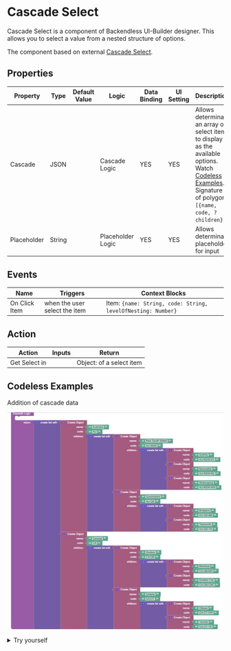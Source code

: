 # Cascade Select

Cascade Select is a component of Backendless UI-Builder designer. This allows you to select a value from a nested structure of options.

The component based on external [Cascade Select](https://www.primefaces.org/primereact/cascadeselect/).

## Properties

| Property          | Type    | Default Value       | Logic                       | Data Binding | UI Setting | Description                                                                                                                                                              |
|-------------------|---------|---------------------|-----------------------------|--------------|------------|--------------------------------------------------------------------------------------------------------------------------------------------------------------------------|
| Cascade           | JSON    |                     | Cascade Logic               | YES          | YES        | Allows determinate an array of select items to display as the available options. Watch [Codeless Examples](#Examples). Signature of polygon: `[{name, code, ?children}]` |
| Placeholder       | String  |                     | Placeholder  Logic          | YES          | YES        | Allows determinate placeholder for input                                                                                                                                 |

## Events

| Name          | Triggers                      | Context Blocks                                               |
|---------------|-------------------------------|--------------------------------------------------------------|
| On Click Item | when the user select the item | Item: `{name: String, code: String, levelOfNesting: Number}` |

## Action

| Action        | Inputs | Return                   |
|---------------|--------|--------------------------|
| Get Select in |        | Object: of a select item |

## <a name="Examples"></a> Codeless Examples

Addition of cascade data

![](example-images/cascade_example.jpg)

<details>
<summary>Try yourself</summary>

```
<block xmlns="http://www.w3.org/1999/xhtml" type="lists_create_with" id="I6`{YbX`1w)ZrZA[n(3l" x="-94.53923425078003" y="88.92089374100392"><mutation items="2"></mutation><value name="ADD0"><block type="create_object" id="hd^`S({p+5%(tCzQMIkl"><mutation><properties><item id="property" prop-name="name"></item><item id="property" prop-name="code"></item><item id="property" prop-name="children"></item></properties></mutation><value name="create_object_mutator_container_properties_stack_property0"><block type="text" id="Rmz=y,*(iJ0^*7tqt^wN"><field name="TEXT">Australia</field></block></value><value name="create_object_mutator_container_properties_stack_property1"><block type="text" id="73(!S~9Bj8[(1dd.hOG%"><field name="TEXT">AU</field></block></value><value name="create_object_mutator_container_properties_stack_property2"><block type="lists_create_with" id="+^[pE!*BrEq@/~$ZXJDM"><mutation items="2"></mutation><value name="ADD0"><block type="create_object" id="ely].XX{?.SFw}g*Ux$F"><mutation><properties><item id="property" prop-name="name"></item><item id="property" prop-name="code"></item><item id="property" prop-name="children"></item></properties></mutation><value name="create_object_mutator_container_properties_stack_property0"><block type="text" id="0,Ub7#U7iP^Uc;F1W,l%"><field name="TEXT">New South Wales</field></block></value><value name="create_object_mutator_container_properties_stack_property1"><block type="text" id="w#9]c/AL5qytPDCGEGh^"><field name="TEXT">AU-NSW</field></block></value><value name="create_object_mutator_container_properties_stack_property2"><block type="lists_create_with" id="NcaOOw}XzebfYg[$#]*V"><mutation items="3"></mutation><value name="ADD0"><block type="create_object" id="=@e``]rkt/IwmHZaxEGU"><mutation><properties><item id="property" prop-name="name"></item><item id="property" prop-name="code"></item></properties></mutation><value name="create_object_mutator_container_properties_stack_property0"><block type="text" id="e(%`Bzh$xiJ9{xFo2YL/"><field name="TEXT">Sydney</field></block></value><value name="create_object_mutator_container_properties_stack_property1"><block type="text" id="[.3Q:STX@sn9Lw}pm7Qc"><field name="TEXT">AU-NSW-SY</field></block></value></block></value><value name="ADD1"><block type="create_object" id="dTF-V$w2/}%bGhSyA%]Q"><mutation><properties><item id="property" prop-name="name"></item><item id="property" prop-name="code"></item></properties></mutation><value name="create_object_mutator_container_properties_stack_property0"><block type="text" id="0WOJ4K22**Az9=mscXx7"><field name="TEXT">Newcastle</field></block></value><value name="create_object_mutator_container_properties_stack_property1"><block type="text" id="^D)=+TRJD8Hbb(X%qAy."><field name="TEXT">AU-NSW-NC</field></block></value></block></value><value name="ADD2"><block type="create_object" id="ZAL1i-YAD!U*bPcteuR!"><mutation><properties><item id="property" prop-name="name"></item><item id="property" prop-name="code"></item></properties></mutation><value name="create_object_mutator_container_properties_stack_property0"><block type="text" id="101HuiZBCvUT)Q=k;c7O"><field name="TEXT">Wollongong</field></block></value><value name="create_object_mutator_container_properties_stack_property1"><block type="text" id="II{6/P]UldmqR84w=#yo"><field name="TEXT">AU-NSW-WG</field></block></value></block></value></block></value></block></value><value name="ADD1"><block type="create_object" id="23VyPHa2^%a{BnrD;:oc"><mutation><properties><item id="property" prop-name="name"></item><item id="property" prop-name="code"></item><item id="property" prop-name="children"></item></properties></mutation><value name="create_object_mutator_container_properties_stack_property0"><block type="text" id="qdN:ohQ^xc{~Rsn:GAq+"><field name="TEXT">Queensland</field></block></value><value name="create_object_mutator_container_properties_stack_property1"><block type="text" id="UFX@h3$}X52c}@S^*p/^"><field name="TEXT">AU-QS</field></block></value><value name="create_object_mutator_container_properties_stack_property2"><block type="lists_create_with" id="@=LxHd02i?4?t+rW|64h"><mutation items="2"></mutation><value name="ADD0"><block type="create_object" id="%wf4cFQJ/qGl{7/Il2A$"><mutation><properties><item id="property" prop-name="name"></item><item id="property" prop-name="code"></item></properties></mutation><value name="create_object_mutator_container_properties_stack_property0"><block type="text" id=".Tn=|{GrFAU]w[=21lH."><field name="TEXT">Brisbane</field></block></value><value name="create_object_mutator_container_properties_stack_property1"><block type="text" id="e`w,YXw1(ceOTdI2j9+L"><field name="TEXT">AU-QS-BB</field></block></value></block></value><value name="ADD1"><block type="create_object" id="%rbhI}Sb!@Vue942V_W}"><mutation><properties><item id="property" prop-name="name"></item><item id="property" prop-name="code"></item></properties></mutation><value name="create_object_mutator_container_properties_stack_property0"><block type="text" id="x4~`U{VoDZ3gMG`i3-Fg"><field name="TEXT">Townsville</field></block></value><value name="create_object_mutator_container_properties_stack_property1"><block type="text" id="v{y{ntd-%*4fjlFH4)=!"><field name="TEXT">AU-QS-TS</field></block></value></block></value></block></value></block></value></block></value></block></value><value name="ADD1"><block type="create_object" id="st!J)Cx*,C_Xx4E)5,,|"><mutation><properties><item id="property" prop-name="name"></item><item id="property" prop-name="code"></item><item id="property" prop-name="children"></item></properties></mutation><value name="create_object_mutator_container_properties_stack_property0"><block type="text" id="(*uAjQ7(V_NLb#`mc)!s"><field name="TEXT">Canada</field></block></value><value name="create_object_mutator_container_properties_stack_property1"><block type="text" id="JZrB.YadV5v/APu_6/xL"><field name="TEXT">CA</field></block></value><value name="create_object_mutator_container_properties_stack_property2"><block type="lists_create_with" id="It-{1g[_kl})XaTbVnlK"><mutation items="2"></mutation><value name="ADD0"><block type="create_object" id="Qam8@.86+b]ipJ3dnDD+"><mutation><properties><item id="property" prop-name="name"></item><item id="property" prop-name="code"></item><item id="property" prop-name="children"></item></properties></mutation><value name="create_object_mutator_container_properties_stack_property0"><block type="text" id="G7j*jnSN(Annx89J{Ko:"><field name="TEXT">Quebec</field></block></value><value name="create_object_mutator_container_properties_stack_property1"><block type="text" id="w[O4hm|+LN4`3kHsfo^v"><field name="TEXT">CA-QB</field></block></value><value name="create_object_mutator_container_properties_stack_property2"><block type="lists_create_with" id="h8Aa4cJAZ+Z2bTu;v=@j"><mutation items="2"></mutation><value name="ADD0"><block type="create_object" id="eKI@M]|TJAL_3O@|tV7}"><mutation><properties><item id="property" prop-name="name"></item><item id="property" prop-name="code"></item></properties></mutation><value name="create_object_mutator_container_properties_stack_property0"><block type="text" id="}l+-hZaLgz)z,SSO~yE`"><field name="TEXT">Montreal</field></block></value><value name="create_object_mutator_container_properties_stack_property1"><block type="text" id="lpCB5?#F[vP_b{!`yDGK"><field name="TEXT">CA-QB-MR</field></block></value></block></value><value name="ADD1"><block type="create_object" id="^LaaQXj.d}=ii[.0=`~;"><mutation><properties><item id="property" prop-name="name"></item><item id="property" prop-name="code"></item></properties></mutation><value name="create_object_mutator_container_properties_stack_property0"><block type="text" id="m0L`+S|g$=qv~fKFe(WF"><field name="TEXT">Quebec City</field></block></value><value name="create_object_mutator_container_properties_stack_property1"><block type="text" id="A;RO8hooP(x*Feh}~ohR"><field name="TEXT">CA-QB-CBC</field></block></value></block></value></block></value></block></value><value name="ADD1"><block type="create_object" id="zlA_eq+Dyde5(~QORUv0"><mutation><properties><item id="property" prop-name="name"></item><item id="property" prop-name="code"></item><item id="property" prop-name="children"></item></properties></mutation><value name="create_object_mutator_container_properties_stack_property0"><block type="text" id="Yt7Xd-sMIFsp]0DrG*~D"><field name="TEXT">Ontario</field></block></value><value name="create_object_mutator_container_properties_stack_property1"><block type="text" id="~8l2Q5MC/Ko3KR:EJeEs"><field name="TEXT">CA-OT</field></block></value><value name="create_object_mutator_container_properties_stack_property2"><block type="lists_create_with" id="_GWtd^*`0F1VY`aNycML"><mutation items="2"></mutation><value name="ADD0"><block type="create_object" id="RO2Sy[E4,FQU#z$IuFvx"><mutation><properties><item id="property" prop-name="name"></item><item id="property" prop-name="code"></item></properties></mutation><value name="create_object_mutator_container_properties_stack_property0"><block type="text" id="@P`$ZS$j6tVBtX_7*sqz"><field name="TEXT">Ottawa</field></block></value><value name="create_object_mutator_container_properties_stack_property1"><block type="text" id="%AxPNTGKb#_)r{welh5,"><field name="TEXT">CA-OT-OW</field></block></value></block></value><value name="ADD1"><block type="create_object" id="d|X]SW;eH:GO]Hi9ff(H"><mutation><properties><item id="property" prop-name="name"></item><item id="property" prop-name="code"></item></properties></mutation><value name="create_object_mutator_container_properties_stack_property0"><block type="text" id="yxz9yUj@6RM^$caT*;Y?"><field name="TEXT">Toronto</field></block></value><value name="create_object_mutator_container_properties_stack_property1"><block type="text" id="[Xw5938k[M2kk;lD_#Q5"><field name="TEXT">CA-OT-TR</field></block></value></block></value></block></value></block></value></block></value></block></value></block>
```
</details>

